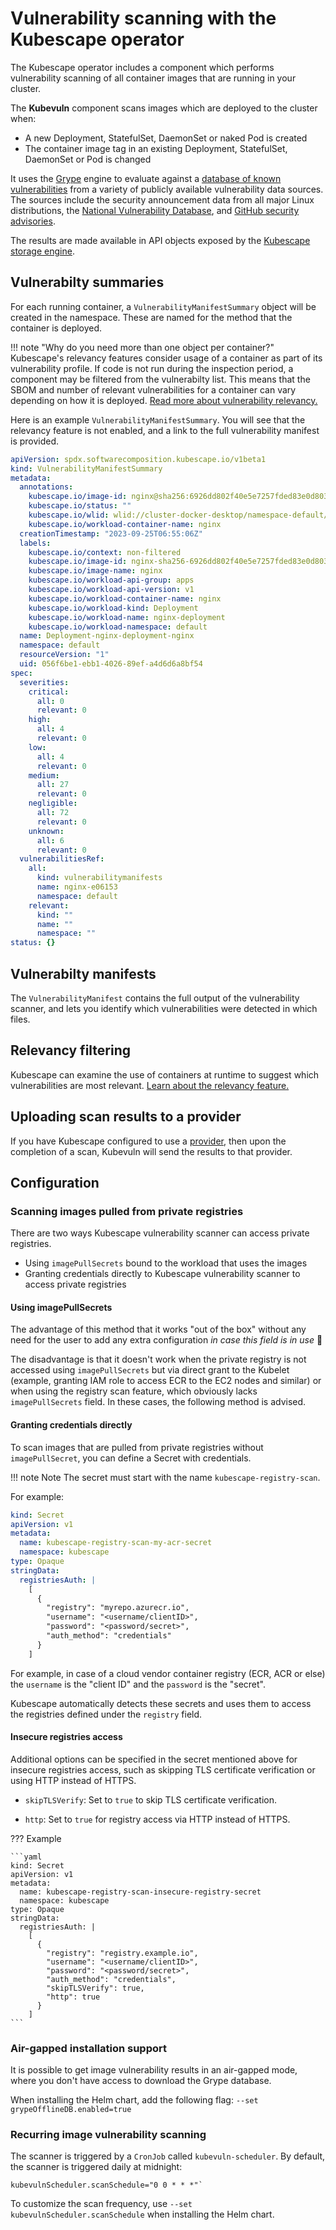 # Vulnerability scanning with the Kubescape operator

The Kubescape operator includes a component which performs vulnerability scanning of all container images that are running in your cluster.  

The **Kubevuln** component scans images which are deployed to the cluster when:

- A new Deployment, StatefulSet, DaemonSet or naked Pod is created
- The container image tag in an existing Deployment, StatefulSet, DaemonSet or Pod is changed

It uses the [Grype](https://github.com/anchore/grype) engine to evaluate against a [database of known vulnerabilities](https://github.com/anchore/grype#grypes-database) from a variety of publicly available vulnerability data sources.  The sources include the security announcement data from all major Linux distributions, the [National Vulnerability Database](https://nvd.nist.gov/vuln/data-feeds), and [GitHub security advisories](https://github.com/advisories).

The results are made available in API objects exposed by the [Kubescape storage engine](index.md#in-cluster-storage).

## Vulnerabilty summaries

For each running container, a `VulnerabilityManifestSummary` object will be created in the namespace.  These are named for the method that the container is deployed.

!!! note "Why do you need more than one object per container?"
    Kubescape's relevancy features consider usage of a container as part of its vulnerability profile.  If code is not run during the inspection period, a component may be filtered from the vulnerabilty list. This means that the SBOM and number of relevant vulnerabilities for a container can vary depending on how it is deployed. [Read more about vulnerability relevancy.](relevancy.md)

Here is an example `VulnerabilityManifestSummary`.  You will see that the relevancy feature is not enabled, and a link to the full vulnerability manifest is provided.

```yaml
apiVersion: spdx.softwarecomposition.kubescape.io/v1beta1
kind: VulnerabilityManifestSummary
metadata:
  annotations:
    kubescape.io/image-id: nginx@sha256:6926dd802f40e5e7257fded83e0d8030039642e4e10c4a98a6478e9c6fe06153
    kubescape.io/status: ""
    kubescape.io/wlid: wlid://cluster-docker-desktop/namespace-default/deployment-nginx-deployment
    kubescape.io/workload-container-name: nginx
  creationTimestamp: "2023-09-25T06:55:06Z"
  labels:
    kubescape.io/context: non-filtered
    kubescape.io/image-id: nginx-sha256-6926dd802f40e5e7257fded83e0d8030039642e4e10c4a98a6
    kubescape.io/image-name: nginx
    kubescape.io/workload-api-group: apps
    kubescape.io/workload-api-version: v1
    kubescape.io/workload-container-name: nginx
    kubescape.io/workload-kind: Deployment
    kubescape.io/workload-name: nginx-deployment
    kubescape.io/workload-namespace: default
  name: Deployment-nginx-deployment-nginx
  namespace: default
  resourceVersion: "1"
  uid: 056f6be1-ebb1-4026-89ef-a4d6d6a8bf54
spec:
  severities:
    critical:
      all: 0
      relevant: 0
    high:
      all: 4
      relevant: 0
    low:
      all: 4
      relevant: 0
    medium:
      all: 27
      relevant: 0
    negligible:
      all: 72
      relevant: 0
    unknown:
      all: 6
      relevant: 0
  vulnerabilitiesRef:
    all:
      kind: vulnerabilitymanifests
      name: nginx-e06153
      namespace: default
    relevant:
      kind: ""
      name: ""
      namespace: ""
status: {}
```

## Vulnerabilty manifests

The `VulnerabilityManifest` contains the full output of the vulnerability scanner, and lets you identify which vulnerabilities were detected in which files.

## Relevancy filtering

Kubescape can examine the use of containers at runtime to suggest which vulnerabilities are most relevant. [Learn about the relevancy feature.](relevancy.md)

## Uploading scan results to a provider

If you have Kubescape configured to use a [provider](../providers.md), then upon the completion of a scan, Kubevuln will send the results to that provider.

## Configuration

### Scanning images pulled from private registries

There are two ways Kubescape vulnerability scanner can access private registries.

* Using `imagePullSecrets` bound to the workload that uses the images
* Granting credentials directly to Kubescape vulnerability scanner to access private registries

#### Using imagePullSecrets

The advantage of this method that it works "out of the box" without any need for the user to add any extra configuration *in case this field is in use* 🎉

The disadvantage is that it doesn't work when the private registry is not accessed using `imagePullSecrets` but via direct grant to the Kubelet (example, granting IAM role to access ECR to the EC2 nodes and similar) or when using the registry scan feature, which obviously lacks `imagePullSecrets` field. In these cases, the following method is advised.

#### Granting credentials directly

To scan images that are pulled from private registries without `imagePullSecret`, you can define a Secret with credentials.

!!! note Note
    The secret must start with the name `kubescape-registry-scan`.

For example:

```yaml
kind: Secret
apiVersion: v1
metadata:
  name: kubescape-registry-scan-my-acr-secret
  namespace: kubescape
type: Opaque
stringData:
  registriesAuth: |
    [     
      {
        "registry": "myrepo.azurecr.io",
        "username": "<username/clientID>",
        "password": "<password/secret>",
        "auth_method": "credentials"
      }
    ]
```

For example, in case of a cloud vendor container registry (ECR, ACR or else) the `username` is the "client ID" and the `password` is the "secret".

Kubescape automatically detects these secrets and uses them to access the registries defined under the `registry` field.

#### Insecure registries access

Additional options can be specified in the secret mentioned above for insecure registries access, such as skipping TLS certificate verification or using HTTP instead of HTTPS.

- `skipTLSVerify`: Set to `true` to skip TLS certificate verification.

- `http`: Set to `true` for registry access via HTTP instead of HTTPS.

??? Example

    ```yaml
    kind: Secret
    apiVersion: v1
    metadata:
      name: kubescape-registry-scan-insecure-registry-secret
      namespace: kubescape
    type: Opaque
    stringData:
      registriesAuth: |
        [     
          {
            "registry": "registry.example.io",
            "username": "<username/clientID>",
            "password": "<password/secret>",
            "auth_method": "credentials",
            "skipTLSVerify": true,
            "http": true
          }
        ]
    ```


### Air-gapped installation support

It is possible to get image vulnerability results in an air-gapped mode, where you don't have access to download the Grype database. 

When installing the Helm chart, add the following flag: `--set grypeOfflineDB.enabled=true`

### Recurring image vulnerability scanning

The scanner is triggered by a `CronJob` called `kubevuln-scheduler`. By default, the scanner is triggered daily at midnight:

```
kubevulnScheduler.scanSchedule="0 0 * * *"` 
```

To customize the scan frequency, use `--set kubevulnScheduler.scanSchedule` when installing the Helm chart.
